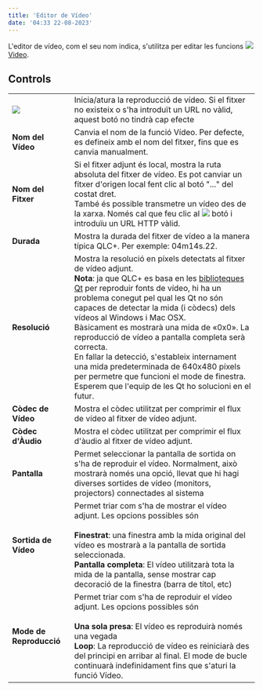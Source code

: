 ```yaml
---
title: 'Editor de Vídeo'
date: '04:33 22-08-2023'
---
```


L'editor de vídeo, com el seu nom indica, s'utilitza per editar les funcions ![](/basics/video.png) [Video](/basics/glossary-and-concepts#vídeo).

Controls
--------

|     |     |
| --- | --- |
| ![](/basics/player_play.png) | Inicia/atura la reproducció de vídeo. Si el fitxer no existeix o s'ha introduït un URL no vàlid, aquest botó no tindrà cap efecte |
| **Nom del Vídeo** | Canvia el nom de la funció Vídeo. Per defecte, es defineix amb el nom del fitxer, fins que es canvia manualment. |
| **Nom del Fitxer** | Si el fitxer adjunt és local, mostra la ruta absoluta del fitxer de vídeo. Es pot canviar un fitxer d'origen local fent clic al botó "..." del costat dret.  <br>També és possible transmetre un vídeo des de la xarxa. Només cal que feu clic al ![](/basics/global.png) botó i introduïu un URL HTTP vàlid. |
| **Durada** | Mostra la durada del fitxer de vídeo a la manera típica QLC+. Per exemple: 04m14s.22. |
| **Resolució** | Mostra la resolució en píxels detectats al fitxer de vídeo adjunt.  <br>**Nota**: ja que QLC+ es basa en les [biblioteques Qt](https://www.qt.io/) per reproduir fonts de vídeo, hi ha un problema conegut pel qual les Qt no són capaces de detectar la mida (i còdecs) dels vídeos al Windows i Mac OSX.  <br>Bàsicament es mostrarà una mida de «0x0». La reproducció de vídeo a pantalla completa serà correcta.  <br>En fallar la detecció, s'estableix internament una mida predeterminada de 640x480 píxels per permetre que funcioni el mode de finestra.  <br>Esperem que l'equip de les Qt ho solucioni en el futur. |
| **Còdec de Vídeo** | Mostra el còdec utilitzat per comprimir el flux de vídeo al fitxer de vídeo adjunt. |
| **Còdec d'Àudio** | Mostra el còdec utilitzat per comprimir el flux d'àudio al fitxer de vídeo adjunt. |
| **Pantalla** | Permet seleccionar la pantalla de sortida on s'ha de reproduir el vídeo. Normalment, això mostrarà només una opció, llevat que hi hagi diverses sortides de vídeo (monitors, projectors) connectades al sistema |
| **Sortida de Vídeo** | Permet triar com s'ha de mostrar el vídeo adjunt. Les opcions possibles són<br><br>**Finestrat**: una finestra amb la mida original del vídeo es mostrarà a la pantalla de sortida seleccionada.<br>**Pantalla completa**: El vídeo utilitzarà tota la mida de la pantalla, sense mostrar cap decoració de la finestra (barra de títol, etc) |
| **Mode de Reproducció** | Permet triar com s'ha de reproduir el vídeo adjunt. Les opcions possibles són<br><br>**Una sola presa**: El vídeo es reproduirà només una vegada<br>**Loop**: La reproducció de vídeo es reiniciarà des del principi en arribar al final. El mode de bucle continuarà indefinidament fins que s'aturi la funció Vídeo. |
